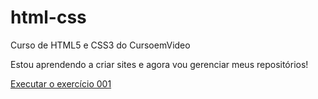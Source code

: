 # html-css
 Curso de HTML5 e CSS3 do CursoemVideo

Estou aprendendo a criar sites e agora vou gerenciar meus repositórios!

<a href="https://arthurguerraa.github.io./html-css/ex001/index.html">Executar o exercício 001</a>